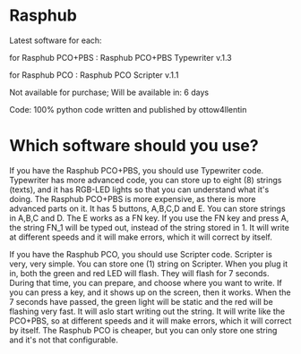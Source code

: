 # Rasphub

Latest software for each:

for Rasphub PCO+PBS : Rasphub PCO+PBS Typewriter v.1.3

for Rasphub PCO : Rasphub PCO Scripter v.1.1

Not available for purchase;
Will be available in: 6 days

Code: 100% python
code written and published by ottow4llentin

# Which software should you use?
If you have the Rasphub PCO+PBS, you should use Typewriter code. Typewriter has more advanced code, you can store up to eight (8) strings (texts), and it has RGB-LED lights so that you can understand what it's doing. The Rasphub PCO+PBS is more expensive, as there is more advanced parts on it. It has 5 buttons, A,B,C,D and E. You can store strings in A,B,C and D. The E works as a FN key. If you use the FN key and press A, the string FN_1 will be typed out, instead of the string stored in 1. It will write at different speeds and it will make errors, which it will correct by itself.

If you have the Rasphub PCO, you should use Scripter code. Scripter is very, very simple. You can store one (1) string on Scripter. When you plug it in, both the green and red LED will flash. They will flash for 7 seconds. During that time, you can prepare, and choose where you want to write. If you can press a key, and it shows up on the screen, then it works. When the 7 seconds have passed, the green light will be static and the red will be flashing very fast. It will aslo start writing out the string. It will write like the PCO+PBS, so at different speeds and it will make errors, which it will correct by itself.
The Rasphub PCO is cheaper, but you can only store one string and it's not that configurable.



